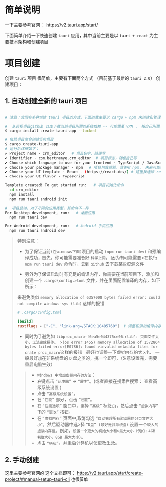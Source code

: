 
# 简单说明

一下主要参考官网 ： https://v2.tauri.app/start/

下面简单介绍一下快速创建 `tauri` 应用，其中当前主要是以 `tauri + react` 为主要技术架构和创建项目

# 项目创建

创建 `tauri` 项目 很简单，主要有下面两个方式 （目前基于最新的 `tauri 2.0`） 创建项目：

## 1. 自动创建全新的 tauri 项目

```bash

# 注意：官网有多种创建 tauri 项目的方式，下面的我主要以 cargo + npm 来创建和管理自己的 tauri 项目，对于未来，也许会借助 deno 和 cargo 来做吧，毕竟个人比较喜欢尝鲜

#  从远程项目github 仓库下载当前项目所需的系统依赖 -- 可能需要 VPN ， 按自己所需
$ cargo install create-tauri-app --locked

# 借助项目命令创建当前项目
$ cargo create-tauri-app
# 运行后详细如下：
✔ Project name · crm_editor   # 项目名字，随便写
✔ Identifier · com.bertramye.crm_editor  # 项目标志，随便自己写
✔ Choose which language to use for your frontend · TypeScript / JavaScript - (pnpm, yarn, npm, deno, bun)
✔ Choose your package manager · npm   # 项目包管理器，我使用 npm， 未来可能会选择 deno 毕竟很快
✔ Choose your UI template · React - (https://react.dev/) # 这里我选择 react 包，当然，如果你不确定,最好使用 Vanilla, 因为它是纯的 js/css/html
✔ Choose your UI flavor · TypeScript

Template created! To get started run:   # 项目初始化命令
  cd crm_editor
  npm install
  npm run tauri android init

#  项目启动，对于不同的应用类型，其命令不一样
For Desktop development, run:   # 桌面应用
  npm run tauri dev

For Android development, run:   # Android 手机应用
  npm run tauri android dev

```

> 特别注意：
> - 为了保证当前`(在windows下面)`项目的启动 `(npm run tauri dev)` 和预编译成功，首先，你可能需要准备好 `科学上网`， 因为有可能需要>在执行 `npm run tauri dev` 命令时，去到 `github` 去下载某些资源文件
>
> - 另外为了保证启动时有充足的编译内存，你需要在当前项目下，添加和创建一个 `.cargo\config.>toml` 文件，并在里面配置编译的内存，如下所示：
>  
>  来避免类似 `memory allocation of 6357008 bytes failed error: could not compile windows-sys (lib)` 这样的报错
>  
>  ```toml
>  # .cargo/config.toml
>
>  [build]
>  rustflags = ["-C", "link-arg=/STACK:10485760"]  # 调整和添加编译内存 , 10mb
>
>  ```
>
> - 同时为了避免如 `libproc_macro-f6ea5e044375ce06.rlib': 页面文件太小，无法完成操作。 >(os error 1455) memory allocation of 1572864 bytes failed error[E0786]: found >invalid metadata files for crate proc_macro`这样的报错，最好也调整一下虚拟内存的大>小， 一般最好加在非系统盘的 `D` 盘之类的，挑一个即可，（注意设置完，需要重启电脑生效）
>
>>  - `Windows 中增加虚拟内存的方法`：
>>  - 右键点击 `“此电脑”` → `“属性”`。(或者直接在搜索栏搜索： 查看高级系统设置 )
>>  - 点击 `“高级系统设置”`。
>>  - 在 `“性能”` 部分，点击 `“设置”`。
>>  - 在 `“性能选项”` 窗口中，选择 `“高级”` 标签页，然后点击 `“虚拟内存”` 下的 `“更改”` 按钮。
>>  - 在 `“虚拟内存”` 页面中,取消勾选 `“自动管理所有驱动器的分页文件大小”`，然后驱动器中选>择 `“D盘” (最好是非系统盘)` 设置一个`较大的虚拟内存值`。例如，`设置一个更大的初始大小和>最大大小（例如：4GB 初始大小，8GB 最大大小）`。
>>  - 点击 `“确定”`，并重启计算机以使更改生效。



## 2. 手动创建

这里主要参考官网的 这个文档即可： https://v2.tauri.app/start/create-project/#manual-setup-tauri-cli  也很简单







